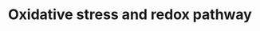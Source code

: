 ---
annotations:
- id: PW:0001277
  parent: classic metabolic pathway
  type: Pathway Ontology
  value: glutathione biosynthetic pathway
- id: PW:0000002
  parent: classic metabolic pathway
  type: Pathway Ontology
  value: classic metabolic pathway
- id: PW:0000134
  parent: classic metabolic pathway
  type: Pathway Ontology
  value: glutathione metabolic pathway
- id: PW:0002623
  parent: regulatory pathway
  type: Pathway Ontology
  value: glutathione antioxidant pathway
authors:
- Khanspers
- AlexanderPico
- Egonw
- DeSl
- Eweitz
- Larsgw
citedin:
- link: PMC7523413
  title: Transcriptional profiling and therapeutic targeting of oxidative stress in
    neuroinflammation (2020)
- link: 10.3390/nu17050757
  title: Isoschaftoside in Fig Leaf Tea Alleviates Nonalcoholic Fatty Liver Disease
    in Mice via the Regulation of Macrophage Polarity (2025)
- link: PMC11984418
  title: Deciphering age-related transcriptomic changes in the mouse retinal pigment
    epithelium
- link: PMC11984350
  title: 'GeneSetCart: assembling, augmenting, combining, visualizing, and analyzing
    gene sets (2025)'
communities: []
description: This pathway represents biology relevant to glutathione, including biosynthesis,
  metabolism, redox cycle, uptake, glutathionylation and acivicin inhibition.  Glutathione
  is an antioxidant that is synthesized in eukaryotes from L-cysteine, L-glutamic
  acid, and glycine in a two-step process involving gamma-glutamylcysteine synthetase
  and glutathione synthetase. Glutathione prevents cellular damage by acting as an
  electron donor to neutralize reactive oxygen species. Reactive glutathione is produced,
  which then reacts with another reactive glutathione molecule to produce glutathione
  disulfide, GSSG. It was based partly on [WP164](https://www.wikipathways.org/pathways/WP164.html)
  and [WP1770](https://www.wikipathways.org/pathways/WP1770.html), with information
  added from literature.  This pathway was created as a part of [Mendiola et cl](https://www.nature.com/articles/s41590-020-0654-0),
  pictured in fig 5.
last-edited: 2025-08-28
ndex: null
organisms:
- Mus musculus
redirect_from:
- /index.php/Pathway:WP4466
- /instance/WP4466
- /instance/WP4466_r140467
revision: r140467
schema-jsonld:
- '@context': https://schema.org/
  '@id': https://wikipathways.github.io/pathways/WP4466.html
  '@type': Dataset
  creator:
    '@type': Organization
    name: WikiPathways
  description: This pathway represents biology relevant to glutathione, including
    biosynthesis, metabolism, redox cycle, uptake, glutathionylation and acivicin
    inhibition.  Glutathione is an antioxidant that is synthesized in eukaryotes from
    L-cysteine, L-glutamic acid, and glycine in a two-step process involving gamma-glutamylcysteine
    synthetase and glutathione synthetase. Glutathione prevents cellular damage by
    acting as an electron donor to neutralize reactive oxygen species. Reactive glutathione
    is produced, which then reacts with another reactive glutathione molecule to produce
    glutathione disulfide, GSSG. It was based partly on [WP164](https://www.wikipathways.org/pathways/WP164.html)
    and [WP1770](https://www.wikipathways.org/pathways/WP1770.html), with information
    added from literature.  This pathway was created as a part of [Mendiola et cl](https://www.nature.com/articles/s41590-020-0654-0),
    pictured in fig 5.
  keywords:
  - ' Slc1a5'
  - 5-Oxoproline
  - Abcc2
  - Abcc5
  - Alox5
  - Amino acid
  - Anpep
  - Cbs
  - Cd44
  - Ctla4
  - Cyba
  - Cybb
  - Cysteine
  - Cysteinyl-glycine
  - Cystine
  - Foxp3
  - G6pd2
  - G6pdx
  - GSH
  - GSH conjugates
  - GSSG
  - GTP
  - Gclc
  - Gclm
  - Ggct
  - Ggt1
  - Ggt5
  - Ggt6
  - Ggt7
  - Gls
  - Glutamate
  - Glutamine
  - Glutamyl amino acid
  - Glutamylamino acid
  - Glycine
  - Gpx1
  - Gpx2
  - Gpx3
  - Gpx4
  - Gpx5
  - Gpx6
  - Gpx7
  - Gpx8
  - Grxcr1
  - Grxcr2
  - Gsr
  - Gss
  - Gsta1
  - Gsta2
  - Gsta3
  - Gsta4
  - Gstk1
  - Gstm1
  - Gstm2
  - Gstm3
  - Gstm4
  - Gstm5
  - Gstm6
  - Gstm7
  - Gsto1
  - Gsto2
  - Gstp1
  - Gstp2
  - Gstt1
  - Gstt2
  - Gstt3
  - Homocysteine
  - Hpgds
  - H₂O
  - H₂O₂
  - Idh1
  - Idh2
  - Keap1
  - Lap3
  - Mgst1
  - Mgst2
  - Mgst3
  - NADP+
  - NADPH
  - Ncf1
  - Ncf2
  - Ncf4
  - Nrf1
  - Nrf2
  - Oplah
  - O₂
  - O₂-
  - Pgd
  - Prdx1
  - Prdx2
  - Prdx3
  - Prdx4
  - Prdx5
  - Prdx6
  - Prdx6b
  - Ptgs1
  - Ptgs2
  - Rac1
  - S100a8
  - S100a9
  - Serine
  - Slc1a2
  - Slc6a5
  - Slc6a9
  - Slc7a11
  - Slco1a1
  - Slco2a1
  - Sod1
  - Sod2
  - Sod3
  - Txn1
  - Txnrd1
  - Txnrd2
  - Txnrd3
  - acivicin
  - g-Glutamylcysteine
  license: CC0
  name: Oxidative stress and redox pathway
seo: CreativeWork
title: Oxidative stress and redox pathway
wpid: WP4466
---